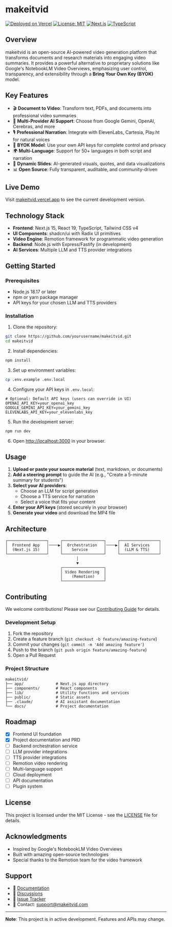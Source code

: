 # makeitvid

[![Deployed on Vercel](https://img.shields.io/badge/Deployed%20on-Vercel-black?style=for-the-badge&logo=vercel)](https://makeitvid.vercel.app)
[![License: MIT](https://img.shields.io/badge/License-MIT-yellow.svg?style=for-the-badge)](https://opensource.org/licenses/MIT)
[![Next.js](https://img.shields.io/badge/Next.js-15-black?style=for-the-badge&logo=next.js)](https://nextjs.org)
[![TypeScript](https://img.shields.io/badge/TypeScript-5-blue?style=for-the-badge&logo=typescript)](https://www.typescriptlang.org)

## Overview

makeitvid is an open-source AI-powered video generation platform that transforms documents and research materials into engaging video summaries. It provides a powerful alternative to proprietary solutions like Google's NotebookLM Video Overviews, emphasizing user control, transparency, and extensibility through a **Bring Your Own Key (BYOK)** model.

## Key Features

- 🎬 **Document to Video**: Transform text, PDFs, and documents into professional video summaries
- 🤖 **Multi-Provider AI Support**: Choose from Google Gemini, OpenAI, Cerebras, and more
- 🎙️ **Professional Narration**: Integrate with ElevenLabs, Cartesia, Play.ht for natural voices
- 🔐 **BYOK Model**: Use your own API keys for complete control and privacy
- 🌍 **Multi-Language**: Support for 50+ languages in both script and narration
- 🎨 **Dynamic Slides**: AI-generated visuals, quotes, and data visualizations
- 📊 **Open Source**: Fully transparent, auditable, and community-driven

## Live Demo

Visit [makeitvid.vercel.app](https://makeitvid.vercel.app) to see the current development version.

## Technology Stack

- **Frontend**: Next.js 15, React 19, TypeScript, Tailwind CSS v4
- **UI Components**: shadcn/ui with Radix UI primitives
- **Video Engine**: Remotion framework for programmatic video generation
- **Backend**: Node.js with Express/Fastify (in development)
- **AI Services**: Multiple LLM and TTS provider integrations

## Getting Started

### Prerequisites

- Node.js 18.17 or later
- npm or yarn package manager
- API keys for your chosen LLM and TTS providers

### Installation

1. Clone the repository:
```bash
git clone https://github.com/yourusername/makeitvid.git
cd makeitvid
```

2. Install dependencies:
```bash
npm install
```

3. Set up environment variables:
```bash
cp .env.example .env.local
```

4. Configure your API keys in `.env.local`:
```env
# Optional: Default API keys (users can override in UI)
OPENAI_API_KEY=your_openai_key
GOOGLE_GEMINI_API_KEY=your_gemini_key
ELEVENLABS_API_KEY=your_elevenlabs_key
```

5. Run the development server:
```bash
npm run dev
```

6. Open [http://localhost:3000](http://localhost:3000) in your browser.

## Usage

1. **Upload or paste your source material** (text, markdown, or documents)
2. **Add a steering prompt** to guide the AI (e.g., "Create a 5-minute summary for students")
3. **Select your AI providers**:
   - Choose an LLM for script generation
   - Choose a TTS service for narration
   - Select a voice that fits your content
4. **Enter your API keys** (stored securely in your browser)
5. **Generate your video** and download the MP4 file

## Architecture

```
┌─────────────────┐     ┌──────────────────┐     ┌─────────────────┐
│  Frontend App   │────▶│  Orchestration   │────▶│  AI Services    │
│  (Next.js 15)   │     │    Service       │     │  (LLM & TTS)    │
└─────────────────┘     └──────────────────┘     └─────────────────┘
                               │
                               ▼
                        ┌──────────────────┐
                        │ Video Rendering  │
                        │    (Remotion)    │
                        └──────────────────┘
```

## Contributing

We welcome contributions! Please see our [Contributing Guide](CONTRIBUTING.md) for details.

### Development Setup

1. Fork the repository
2. Create a feature branch (`git checkout -b feature/amazing-feature`)
3. Commit your changes (`git commit -m 'Add amazing feature'`)
4. Push to the branch (`git push origin feature/amazing-feature`)
5. Open a Pull Request

### Project Structure

```
makeitvid/
├── app/              # Next.js app directory
├── components/       # React components
├── lib/              # Utility functions and services
├── public/           # Static assets
├── .claude/          # AI assistant documentation
└── docs/             # Project documentation
```

## Roadmap

- [x] Frontend UI foundation
- [x] Project documentation and PRD
- [ ] Backend orchestration service
- [ ] LLM provider integrations
- [ ] TTS provider integrations
- [ ] Remotion video rendering
- [ ] Multi-language support
- [ ] Cloud deployment
- [ ] API documentation
- [ ] Plugin system

## License

This project is licensed under the MIT License - see the [LICENSE](LICENSE) file for details.

## Acknowledgments

- Inspired by Google's NotebookLM Video Overviews
- Built with amazing open-source technologies
- Special thanks to the Remotion team for the video framework

## Support

- 📖 [Documentation](docs/)
- 💬 [Discussions](https://github.com/yourusername/makeitvid/discussions)
- 🐛 [Issue Tracker](https://github.com/yourusername/makeitvid/issues)
- 📧 Contact: support@makeitvid.com

---

**Note**: This project is in active development. Features and APIs may change.